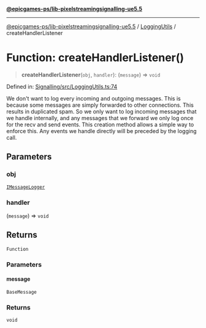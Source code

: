 [**@epicgames-ps/lib-pixelstreamingsignalling-ue5.5**](../../README.md)

***

[@epicgames-ps/lib-pixelstreamingsignalling-ue5.5](../../README.md) / [LoggingUtils](../README.md) / createHandlerListener

# Function: createHandlerListener()

> **createHandlerListener**(`obj`, `handler`): (`message`) => `void`

Defined in: [Signalling/src/LoggingUtils.ts:74](https://github.com/mcottontensor/PixelStreamingInfrastructure/blob/1c2e89b140492a0711bcb88268b18a037a27dc45/Signalling/src/LoggingUtils.ts#L74)

We don't want to log every incoming and outgoing messages. This is because some messages are simply
forwarded to other connections. This results in duplicated spam. So we only want to log incoming
messages that we handle internally, and any messages that we forward we only log once for the recv
and send events.
This creation method allows a simple way to enforce this. Any events we handle directly will
be preceded by the logging call.

## Parameters

### obj

[`IMessageLogger`](../interfaces/IMessageLogger.md)

### handler

(`message`) => `void`

## Returns

`Function`

### Parameters

#### message

`BaseMessage`

### Returns

`void`
